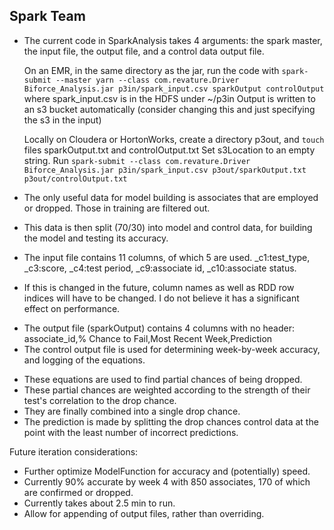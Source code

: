 ## Spark Team
* The current code in SparkAnalysis takes 4 arguments:
  the spark master, the input file, the output file, and a control data output file.
  
  
  On an EMR, in the same directory as the jar, run the code with
  `spark-submit --master yarn --class com.revature.Driver Biforce_Analysis.jar p3in/spark_input.csv sparkOutput controlOutput`
  where spark_input.csv is in the HDFS under ~/p3in
  Output is written to an s3 bucket automatically (consider changing this and just specifying the s3 in the input)
  
  Locally on Cloudera or HortonWorks, create a directory p3out, and `touch` files sparkOutput.txt and controlOutput.txt
  Set s3Location to an empty string.
  Run `spark-submit --class com.revature.Driver Biforce_Analysis.jar p3in/spark_input.csv p3out/sparkOutput.txt p3out/controlOutput.txt`
  
  
* The only useful data for model building is associates that are employed or dropped. Those in training are filtered out.
* This data is then split (70/30) into model and control data, for building the model and testing its accuracy.

* The input file contains 11 columns, of which 5 are used. _c1:test_type, _c3:score, _c4:test period, _c9:associate id, _c10:associate status.
 - If this is changed in the future, column names as well as RDD row indices will have to be changed. I do not believe it has a significant effect on performance.
* The output file (sparkOutput) contains 4 columns with no header: associate_id,% Chance to Fail,Most Recent Week,Prediction
* The control output file is used for determining week-by-week accuracy, and logging of the equations.
 - These equations are used to find partial chances of being dropped.
 - These partial chances are weighted according to the strength of their test's correlation to the drop chance.
 - They are finally combined into a single drop chance.
 - The prediction is made by splitting the drop chances control data at the point with the least number of incorrect predictions.

Future iteration considerations:
- Further optimize ModelFunction for accuracy and (potentially) speed. 
 - Currently 90% accurate by week 4 with 850 associates, 170 of which are confirmed or dropped.
 - Currently takes about 2.5 min to run.
 - Allow for appending of output files, rather than overriding.
